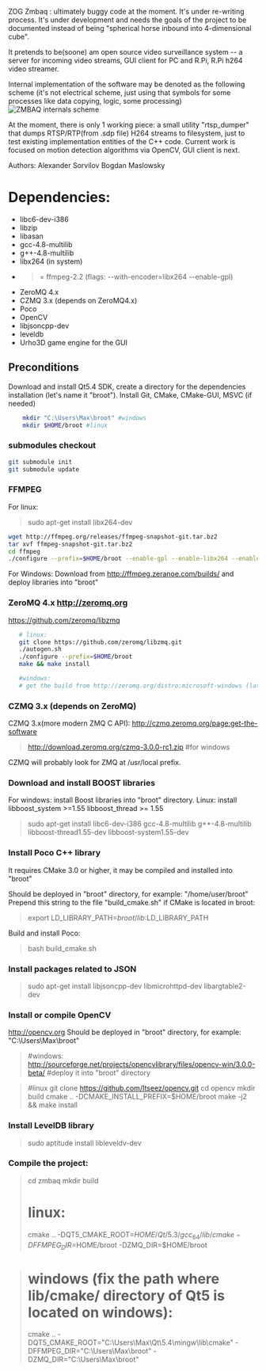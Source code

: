 ZOG Zmbaq : ultimately buggy code at the moment. It's under re-writing process.
It's under development and needs the goals of the project to be documented instead of being
"spherical horse inbound into 4-dimensional cube".

It pretends to be(soone) am open source video surveillance system -- a server for incoming video streams,
GUI client for PC and R.Pi, R.Pi h264 video streamer.

Internal implementation of the software may be denoted as the following scheme
 (it's not electrical scheme, just using that symbols for some processes like data copying, logic, some processing)
![ZMBAQ internals scheme](https://github.com/zog-camera/zmbaq/docs/zmbaq_internal.png)

At the moment, there is only 1 working piece: a small utility "rtsp_dumper" that dumps RTSP/RTP(from .sdp file) H264 streams
to filesystem, just to test existing implementation entities of the C++ code.
Current work is focused on motion detection algorithms via OpenCV, GUI client is next.


Authors:
Alexander Sorvilov
Bogdan Maslowsky

# Dependencies:
+ libc6-dev-i386
+ libzip
+ libasan
+ gcc-4.8-multilib
+ g++-4.8-multilib
+ libx264 (in system)
+ >= ffmpeg-2.2 (flags: --with-encoder=libx264 --enable-gpl)
+ ZeroMQ 4.x
+ CZMQ 3.x (depends on ZeroMQ4.x)
+ Poco
+ OpenCV
+ libjsoncpp-dev
+ leveldb
+ Urho3D game engine for the GUI

## Preconditions
   Download and install Qt5.4 SDK, create a directory for the dependencies installation
  (let's name it "broot"). Install Git, CMake, CMake-GUI, MSVC (if needed)
```BASH
	mkdir "C:\Users\Max\broot" #windows
	mkdir $HOME/broot #linux
```



### submodules checkout
```BASH
git submodule init 
git submodule update
```

### FFMPEG
For linux:
> sudo apt-get install libx264-dev

```BASH
wget http://ffmpeg.org/releases/ffmpeg-snapshot-git.tar.bz2
tar xvf ffmpeg-snapshot-git.tar.bz2
cd ffmpeg
./configure --prefix=$HOME/broot --enable-gpl --enable-libx264 --enable-decoder=h264
```

For Windows:
Download from http://ffmpeg.zeranoe.com/builds/ and deploy libraries into "broot"

### ZeroMQ 4.x http://zeromq.org
https://github.com/zeromq/libzmq
```BASH
   # linux:
   git clone https://github.com/zeromq/libzmq.git
   ./autogen.sh
   ./configure --prefix=$HOME/broot
   make && make install

   #windows:
   # get the build from http://zeromq.org/distro:microsoft-windows (latest 4.x branch)

```

### CZMQ 3.x (depends on ZeroMQ)
CZMQ 3.x(more modern ZMQ C API):
	http://czmq.zeromq.org/page:get-the-software

> http://download.zeromq.org/czmq-3.0.0-rc1.zip  #for windows

CZMQ will probably look for ZMQ at /usr/local prefix.

### Download and install BOOST libraries
  For windows: install Boost libraries into "broot" directory.
  Linux: install libboost_system >=1.55 libboost_thread >= 1.55

> sudo apt-get install libc6-dev-i386 gcc-4.8-multilib g++-4.8-multilib libboost-thread1.55-dev libboost-system1.55-dev

### Install Poco C++ library
It requires CMake 3.0 or higher, it may be compiled and installed into "broot"

Should be deployed in "broot" directory, for example: "/home/user/broot"
Prepend this string to the file "build_cmake.sh" if CMake is located in broot:
> export LD_LIBRARY_PATH=$broot/lib:$LD_LIBRARY_PATH

Build and install Poco:
> bash build_cmake.sh

### Install packages related to JSON
> sudo apt-get install libjsoncpp-dev libmicrohttpd-dev libargtable2-dev


### Install or compile OpenCV
http://opencv.org
Should be deployed in "broot" directory, for example: "C:\Users\Max\broot"

> #windows:
> http://sourceforge.net/projects/opencvlibrary/files/opencv-win/3.0.0-beta/
> #deploy it into "broot" directory

> #linux
> git clone https://github.com/Itseez/opencv.git
> cd opencv
> mkdir build
> cmake .. -DCMAKE_INSTALL_PREFIX=$HOME/broot
> make -j2 && make install

### Install LevelDB library
> sudo aptitude install libleveldv-dev


### Compile the project:
> cd zmbaq
> mkdir build
> # linux:
> cmake .. -DQT5_CMAKE_ROOT=$HOME/Qt/5.3/gcc_64/lib/cmake -DFFMPEG_DIR=$HOME/broot -DZMQ_DIR=$HOME/broot

> # windows (fix the path where lib/cmake/ directory of Qt5 is located on windows):
> cmake .. -DQT5_CMAKE_ROOT="C:\Users\Max\Qt\5.4\mingw\lib\cmake" -DFFMPEG_DIR="C:\Users\Max\broot" -DZMQ_DIR="C:\Users\Max\broot"


